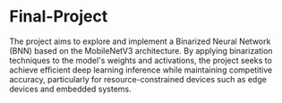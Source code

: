 # Final-Project

The project aims to explore and implement a Binarized Neural Network (BNN) based on the MobileNetV3 architecture. By applying binarization techniques to the model's weights and activations, the project seeks to achieve efficient deep learning inference while maintaining competitive accuracy, particularly for resource-constrained devices such as edge devices and embedded systems.
